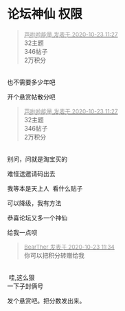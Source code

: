 # 论坛神仙 权限


<div class="quote"><blockquote><font size="2"><a href="https://www.hostloc.com/forum.php?mod=redirect&amp;goto=findpost&amp;pid=9340191&amp;ptid=757536" target="_blank"><font color="#999999">芭啦啦能量 发表于 2020-10-23 11:27</font></a></font><br />
32主题&nbsp; &nbsp; &nbsp; &nbsp; <br />
346帖子&nbsp; &nbsp; &nbsp; &nbsp; <br />
2万积分</blockquote></div><br />
也不需要多少年吧

开个悬赏帖散分吧

<div class="quote"><blockquote><font size="2"><a href="https://www.hostloc.com/forum.php?mod=redirect&amp;goto=findpost&amp;pid=9340191&amp;ptid=757536" target="_blank"><font color="#999999">芭啦啦能量 发表于 2020-10-23 11:27</font></a></font><br />
32主题&nbsp; &nbsp; &nbsp; &nbsp; <br />
346帖子&nbsp; &nbsp; &nbsp; &nbsp; <br />
2万积分</blockquote></div><br />
别问，问就是淘宝买的<img src="static/image/smiley/default/lol.gif" smilieid="12" border="0" alt="" />

难怪送邀请码出去

我等本是天上人&nbsp;&nbsp;看什么贴子

可以降级，我有方法

恭喜论坛又多一个神仙<img id="aimg_TcF54" onclick="zoom(this, this.src, 0, 0, 0)" class="zoom" src="https://cdn.jsdelivr.net/gh/hishis/forum-master/public/images/patch.gif" onmouseover="img_onmouseoverfunc(this)" onload="thumbImg(this)" border="0" alt="" />

<img src="static/image/smiley/default/lol.gif" smilieid="12" border="0" alt="" />给我一点呗<img id="aimg_GZjUu" onclick="zoom(this, this.src, 0, 0, 0)" class="zoom" src="https://cdn.jsdelivr.net/gh/hishis/forum-master/public/images/patch.gif" onmouseover="img_onmouseoverfunc(this)" onload="thumbImg(this)" border="0" alt="" />

<div class="quote"><blockquote><font size="2"><a href="https://www.hostloc.com/forum.php?mod=redirect&amp;goto=findpost&amp;pid=9340226&amp;ptid=757536" target="_blank"><font color="#999999">BearTher 发表于 2020-10-23 11:34</font></a></font><br />
你可以把积分转赠给我</blockquote></div><br />
<img src="static/image/smiley/default/lol.gif" smilieid="12" border="0" alt="" /> 哇,这么狠<br />
一下子封俩号

发个悬赏吧。把分数发出来。
